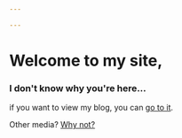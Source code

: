 ```yaml
---

---
```

# Welcome to my site,
### I don't know why you're here...

if you want to view my blog, you can [go to it](http://taga.64-b.it/blog).

Other media? [Why not?](http://taga.64-b.it/medias)
